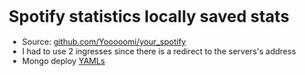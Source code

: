 # Spotify statistics locally saved stats

* Source: [github.com/Yooooomi/your_spotify](https://github.com/Yooooomi/your_spotify)
* I had to use 2 ingresses since there is a redirect to the servers's address
* Mongo deploy [YAMLs](https://github.com/shaman007/home-k3s/tree/main/mongo)
